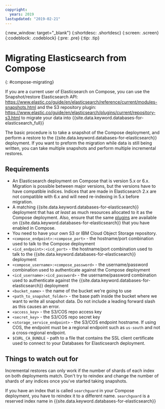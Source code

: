 ```yaml
---
copyright:
  years: 2019
lastupdated: "2019-02-21"
---
```


{:new_window: target="_blank"}
{:shortdesc: .shortdesc}
{:screen: .screen}
{:codeblock: .codeblock}
{:pre: .pre}
{:tip: .tip}


# Migrating Elasticsearch from Compose
{: #compose-migrating}

If you are a current user of Elasticsearch on Compose, you can use the Snapshot/restore Elasticsearch API: https://www.elastic.co/guide/en/elasticsearch/reference/current/modules-snapshots.html
and the S3 repository plugin: https://www.elastic.co/guide/en/elasticsearch/plugins/current/repository-s3.html to migrate your data into {{site.data.keyword.databases-for-elasticsearch_full}}

The basic procedure is to take a snapshot of the Compose deployment, and perform a restore to the {{site.data.keyword.databases-for-elasticsearch}} deployment. If you want to preform the migration while data is still being written, you can take multiple snapshots and perform multiple incremental restores.

## Requirements

- An Elasticsearch deployment on Compose that is version 5.x or 6.x. Migration is possible between major versions, but the versions have to have compatible indices. Indices that are made in Elasticsearch 2.x are not compatible with 6.x and will need re-indexing in 5.x before migration.
- A matching {{site.data.keyword.databases-for-elasticsearch}} deployment that has _at least_ as much resources allocated to it as the Compose deployment. Also, ensure that the same [plugins](/docs/services/databases-for-elasticsearch?topic=databases-for-elastcisearch-plugins) are available on {{site.data.keyword.databases-for-elasticsearch}} that you have enabled in Compose.
- You need to have your own S3 or IBM Cloud Object Storage repository.
- `<compose_endpoint>:<compose_port>` - the hostname/port combination used to talk to the Compose deployment
- `<icd_endpoint>:<icd_port>` - the hostname/port combination used to talk to the {{site.data.keyword.databases-for-elasticsearch}} deployment
- `<compose_username>:<compose_password>` - the username/password combination used to authenticate against the Compose deployment
- `<icd_username>:<icd_password>` - the username/password combination used to authenticate against the {{site.data.keyword.databases-for-elasticsearch}} deployment
- `<bucket_name>` - the name of the bucket we're going to use
- `<path_to_snapshot_folder>` - the base path inside the bucket where we want to write all snapshot data. Do not include a leading forward slash as this causes an error.
- `<access_key>` - the S3/COS repo access key
- `<secret_key>` - the S3/COS repo secret key
- `<storage_service_endpoint>` - the S3/COS endpoint hostname. If using COS, the endpoint must be a regional endpoint such as `us-south` and not a cross-regional endpoint.
- `$CURL_CA_BUNDLE` - path to a file that contains the SSL client certificate used to connect to your Databases for Elasticsearch deployment.


## Things to watch out for

Incremental restores can only work if the number of shards of each index on both deployments match. Don't try to reindex and change the number of shards of any indices once you've started taking snapshots.

If you have an index that is called `searchguard` in your Compose deployment, you have to reindex it to a different name. `searchguard` is a reserved index name in {{site.data.keyword.databases-for-elasticsearch}}

